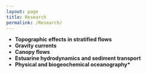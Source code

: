 ```yaml
---
layout: page
title: Research
permalink: /Research/
---
```


- <b>Topographic effects in stratified flows</b>
- <b>Gravity currents</b>
- <b>Canopy flows</b>
- <b>Estuarine hydrodynamics and sediment transport</b>
- <b>Physical and biogeochemical oceanography*</b>

